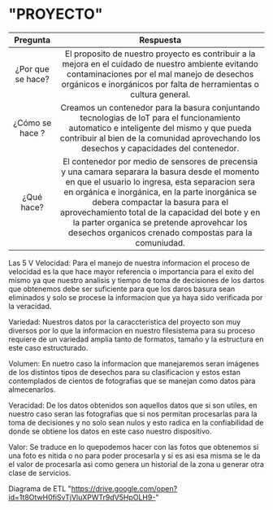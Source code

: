 #       "PROYECTO"
|Pregunta | Respuesta |
 |:---:   |:---:|
|¿Por que se hace? | El proposito de nuestro proyecto es contribuir a la mejora en el cuidado de nuestro ambiente evitando contaminaciones por el mal manejo de desechos orgánicos e inorgánicos por falta de herramientas o cultura general. |
| ¿Cómo se hace ? | Creamos un contenedor para la basura conjuntando tecnologias de IoT para el funcionamiento automatico e inteligente del mismo y que pueda contribuir al bien de la comunidad aprovechando los desechos y capacidades del contenedor. |
|¿Qué hace? | El contenedor por medio de sensores de precensia y una camara separara la basura desde el momento en que el usuario lo ingresa, esta separacion sera en orgánica e inorgánica, en la parte inorgánica se debera compactar la basura para el aprovechamiento total de la capacidad del bote y en la parter organica se pretende aprovehcar los desechos organicos crenado compostas para la comuniudad. |



Las 5 V
Velocidad: Para el manejo de nuestra informacion el proceso de velocidad es la que hace mayor referencia o importancia para el exito del mismo ya que nuestro analisis y tiempo de toma de decisiones de los dartos que obtenemos debe ser suficiente para que los daros basura sean eliminados y solo se procese la informacion que ya haya sido verificada por la veracidad.  

Variedad: Nuestros datos por la caraccteristica del proyecto son muy diversos por lo que la informacion en nuestro filesistema para su proceso requiere de un variedad amplia tanto de formatos, tamaño y la estructura en este caso estructurado.

Volumen: En nuetro caso la informacion que manejaremos seran imágenes de los distintos tipos de desechos para su clasificacion y estos estan contemplados de cientos de fotografias que se manejan como datos para almecenarlos.

Veracidad: De los datos obtenidos son aquellos datos que si son utiles, en nuestro caso seran las fotografias que si nos permitan procesarlas para la toma de decisiones y no solo sean nulos y esto radica en la confiabilidad de donde se obtiene los datos en este caso nuestro dispositivo.  

Valor: Se traduce en lo quepodemos hacer con las fotos que obtenemos si una foto es nitida o no para poder procesarla y si es asi esa misma se le da el valor de procesarla asi como genera un historial de la zona u generar otra clase de servicios.

Diagrama de ETL "https://drive.google.com/open?id=1t8OtwH0fiSvTjVluXPWTr9dV5HpOLH9-"


